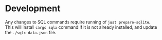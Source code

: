 # Development

Any changes to SQL commands require running of `just prepare-sqlite`.  This will install `cargo sqlx` command if it is not already installed, and update the `./sqlx-data.json` file.
